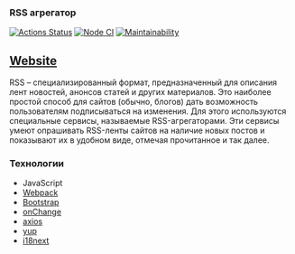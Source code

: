 ### RSS агрегатор

[![Actions Status](https://github.com/Re-Dnor/frontend-project-lvl3/workflows/hexlet-check/badge.svg)](https://github.com/Re-Dnor/frontend-project-lvl3/actions)
[![Node CI](https://github.com/Re-Dnor/frontend-project-lvl3/actions/workflows/node-ci.yml/badge.svg)](https://github.com/Re-Dnor/frontend-project-lvl3/actions/workflows/node-ci.yml)
[![Maintainability](https://api.codeclimate.com/v1/badges/8ae5eeca29b57b7c8318/maintainability)](https://codeclimate.com/github/Re-Dnor/RSS-aggregator/maintainability)

## [Website](https://rss-aggregator-drab.vercel.app/)

RSS – специализированный формат, предназначенный для описания лент новостей, анонсов статей и других материалов. Это наиболее простой способ для сайтов (обычно, блогов) дать возможность пользователям подписываться на изменения. Для этого используются специальные сервисы, называемые RSS-агрегаторами. Эти сервисы умеют опрашивать RSS-ленты сайтов на наличие новых постов и показывают их в удобном виде, отмечая прочитанное и так далее.

### Технологии

- JavaScript
- [Webpack](https://webpack.js.org/)
- [Bootstrap](https://getbootstrap.com/docs/5.0/getting-started/introduction/)
- [onChange](https://github.com/sindresorhus/on-change#on-change)
- [axios](https://axios-http.com/docs/intro)
- [yup](https://github.com/jquense/yup#yup)
- [i18next](https://www.i18next.com/)
